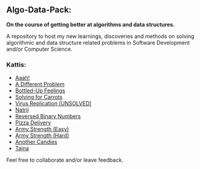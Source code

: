 ## Algo-Data-Pack:

**On the course of getting better at algorithms and data structures.**

A repository to host my new learnings, discoveries and methods on solving algorithmic and data structure related problems in Software Development and/or Computer Science.

### Kattis:

* [Aaah!](kattis/aaah.rb)
* [A Different Problem](kattis/abs_diff.rb)
* [Bottled-Up Feelings](kattis/bottled_up_feelings.rb)
* [Solving for Carrots](kattis/carrots.rb)
* [Virus Replication (UNSOLVED)](kattis/virus.rb)
* [Natrij](kattis/natrij.rb)
* [Reversed Binary Numbers](kattis/reversed_binary.rb)
* [Pizza Delivery](kattis/pizza_delivery.rb)
* [Army Strength (Easy)](kattis/armystrengthhard.rb)
* [Army Strength (Hard)](kattis/armystrengthhard.rb)
* [Another Candies](kattis/anothercandies.rb)
* [Tajna](kattis/tajna.rb)

Feel free to collaborate and/or leave feedback.
